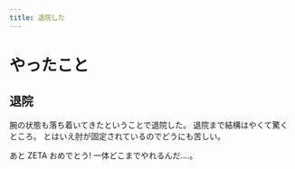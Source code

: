 ```yaml
---
title: 退院した
---
```


# やったこと

## 退院

腕の状態も落ち着いてきたということで退院した。
退院まで結構はやくて驚くところ。
とはいえ肘が固定されているのでどうにも苦しい。

あと ZETA おめでとう!
一体どこまでやれるんだ‥‥。

